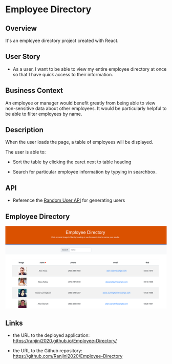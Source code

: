# Employee Directory

## Overview

It's an employee directory project created with React. 

## User Story

* As a user, I want to be able to view my entire employee directory at once so that I have quick access to their information.

## Business Context

An employee or manager would benefit greatly from being able to view non-sensitive data about other employees. It would be particularly helpful to be able to filter employees by name.

## Description

When the user loads the page, a table of employees will be displayed. 

The user is able to:

  * Sort the table by clicking the caret next to table heading

  * Search for particular employee information by typying in searchbox.

## API
  * Reference the [Random User API](https://randomuser.me/api/?results=200&nat=us) for generating users
  
## Employee Directory

<img src="em-directory.png"/>

## Links


* the URL to the deployed application: https://ranjini2020.github.io/Employee-Directory/

* the URL to the Github repository: https://github.com/Ranjini2020/Employee-Directory


